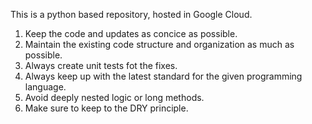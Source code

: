 This is a python based repository, hosted in Google Cloud.

1) Keep the code and updates as concice as possible.
2) Maintain the existing code structure and organization as much as possible.
3) Always create unit tests fot the fixes.
4) Always keep up with the latest standard for the given programming language.
5) Avoid deeply nested logic or long methods.
6) Make sure to keep to the DRY principle.